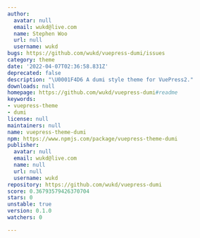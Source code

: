 ```yaml
---
author:
  avatar: null
  email: wukd@live.com
  name: Stephen Woo
  url: null
  username: wukd
bugs: https://github.com/wukd/vuepress-dumi/issues
category: theme
date: '2022-04-07T02:36:58.831Z'
deprecated: false
description: "\U0001F4D6 A dumi style theme for VuePress2."
downloads: null
homepage: https://github.com/wukd/vuepress-dumi#readme
keywords:
- vuepress-theme
- dumi
license: null
maintainers: null
name: vuepress-theme-dumi
npm: https://www.npmjs.com/package/vuepress-theme-dumi
publisher:
  avatar: null
  email: wukd@live.com
  name: null
  url: null
  username: wukd
repository: https://github.com/wukd/vuepress-dumi
score: 0.36793579426370704
stars: 0
unstable: true
version: 0.1.0
watchers: 0

---
```



